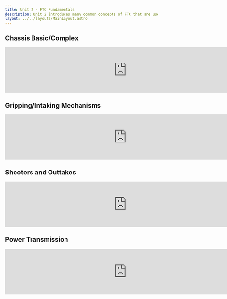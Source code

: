 ```yaml
---
title: Unit 2 - FTC Fundamentals
description: Unit 2 introduces many common concepts of FTC that are used frequently througout the competition 
layout: ../../layouts/MainLayout.astro
---
```


## Chassis Basic/Complex

<iframe src="https://docs.google.com/presentation/d/1a4CRHxj4NOtAIqQA8ZvVAd4-GQIFFF4GRicul3ui74o/embed" frameborder="0" width="800"></iframe>


## Gripping/Intaking Mechanisms

<iframe src="https://docs.google.com/presentation/d/1_NfTSKwNVbdM3V9cj37M-US0Q1w_WBq2-OkDFhfCx4E/embed" frameborder="0" width="800"></iframe>


## Shooters and Outtakes

<iframe src="https://docs.google.com/presentation/d/1oUyW60S4NLjEKvY5AS4-9boV4nIXyuT-c1D7TPBon6c/embed" frameborder="0" width="800"></iframe>
  
## Power Transmission

<iframe src="https://docs.google.com/presentation/d/19nKi1yeyFA2jsvNxt5RFcC6JS0KI1kMJ5iYBMF5mxRQ/embed" frameborder="0" width="800"></iframe>